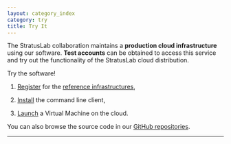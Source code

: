 ```yaml
---
layout: category_index
category: try
title: Try It
---
```


The StratusLab collaboration maintains a **production cloud
infrastructure** using our software.  **Test accounts** can be
obtained to access this service and try out the functionality of the
StratusLab cloud distribution.

Try the software!

1. [Register](https://register.stratuslab.eu:8444/) for the [reference
      infrastructures](/try/2012/01/29/try-reference-cloud-infrastructures.html),

2. [Install](try/2012/01/10/try-user-cli-installation.html)
      the command line client, 

3. [Launch](/try/2012/01/01/try-launch-vm.html) a Virtual Machine on
      the cloud.

You can also browse the source code in our [GitHub
repositories](https://github.com/StratusLab).

---------------
